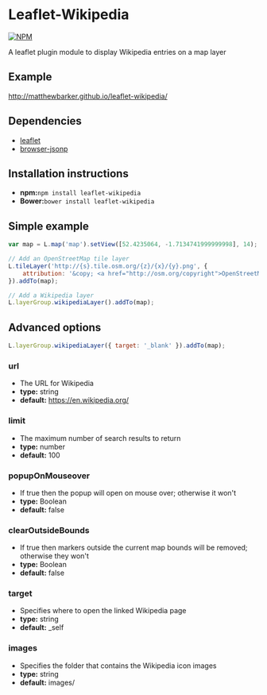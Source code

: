 # Leaflet-Wikipedia

[![NPM](https://nodei.co/npm/leaflet-wikipedia.png)](https://nodei.co/npm/leaflet-wikipedia/)

A leaflet plugin module to display Wikipedia entries on a map layer

## Example
http://matthewbarker.github.io/leaflet-wikipedia/

## Dependencies

- [leaflet](https://github.com/Leaflet/Leaflet)
- [browser-jsonp](https://github.com/larryosborn/JSONP)

## Installation instructions

- **npm:**`npm install leaflet-wikipedia`
- **Bower:**`bower install leaflet-wikipedia`

## Simple example

```javascript
var map = L.map('map').setView([52.4235064, -1.7134741999999998], 14);

// Add an OpenStreetMap tile layer
L.tileLayer('http://{s}.tile.osm.org/{z}/{x}/{y}.png', {
	attribution: '&copy; <a href="http://osm.org/copyright">OpenStreetMap</a> contributors'
}).addTo(map);

// Add a Wikipedia layer
L.layerGroup.wikipediaLayer().addTo(map);
```

## Advanced options

```javascript
L.layerGroup.wikipediaLayer({ target: '_blank' }).addTo(map);
```

### url
- The URL for Wikipedia
- **type:** string
- **default:** https://en.wikipedia.org/

### limit
- The maximum number of search results to return
- **type:** number
- **default:** 100

### popupOnMouseover
- If true then the popup will open on mouse over; otherwise it won't
- **type:** Boolean
- **default:** false

### clearOutsideBounds
- If true then markers outside the current map bounds will be removed; otherwise they won't
- **type:** Boolean
- **default:** false

### target
- Specifies where to open the linked Wikipedia page
- **type:** string
- **default:** \_self

### images
- Specifies the folder that contains the Wikipedia icon images
- **type:** string
- **default:** images/